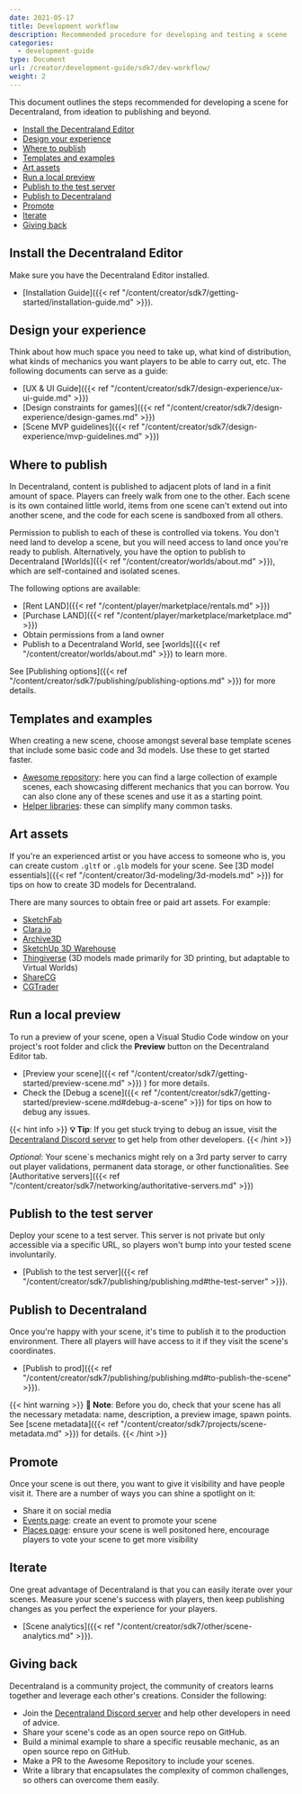 ```yaml
---
date: 2021-05-17
title: Development workflow
description: Recommended procedure for developing and testing a scene
categories:
  - development-guide
type: Document
url: /creator/development-guide/sdk7/dev-workflow/
weight: 2
---
```


This document outlines the steps recommended for developing a scene for Decentraland, from ideation to publishing and beyond.

<!-- diagram? icons? -->

- [Install the Decentraland Editor](#install-the-decentraland-editor)
- [Design your experience](#design-your-experience)
- [Where to publish](#where-to-publish)
- [Templates and examples](#templates-and-examples)
- [Art assets](#art-assets)
- [Run a local preview](#run-a-local-preview)
- [Publish to the test server](#publish-to-the-test-server)
- [Publish to Decentraland](#publish-to-decentraland)
- [Promote](#promote)
- [Iterate](#iterate)
- [Giving back](#giving-back)

## Install the Decentraland Editor

Make sure you have the Decentraland Editor installed.

- [Installation Guide]({{< ref "/content/creator/sdk7/getting-started/installation-guide.md" >}}).

## Design your experience

Think about how much space you need to take up, what kind of distribution, what kinds of mechanics you want players to be able to carry out, etc. The following documents can serve as a guide:

- [UX & UI Guide]({{< ref "/content/creator/sdk7/design-experience/ux-ui-guide.md" >}})
- [Design constraints for games]({{< ref "/content/creator/sdk7/design-experience/design-games.md" >}})
- [Scene MVP guidelines]({{< ref "/content/creator/sdk7/design-experience/mvp-guidelines.md" >}})

## Where to publish

In Decentraland, content is published to adjacent plots of land in a finit amount of space. Players can freely walk from one to the other. Each scene is its own contained little world, items from one scene can't extend out into another scene, and the code for each scene is sandboxed from all others.

Permission to publish to each of these is controlled via tokens. You don't need land to develop a scene, but you will need access to land once you're ready to publish. Alternatively, you have the option to publish to Decentraland [Worlds]({{< ref "/content/creator/worlds/about.md" >}}), which are self-contained and isolated scenes.

The following options are available:

- [Rent LAND]({{< ref "/content/player/marketplace/rentals.md" >}})
- [Purchase LAND]({{< ref "/content/player/marketplace/marketplace.md" >}})
- Obtain permissions from a land owner
- Publish to a Decentraland World, see [worlds]({{< ref "/content/creator/worlds/about.md" >}}) to learn more.

See [Publishing options]({{< ref "/content/creator/sdk7/publishing/publishing-options.md" >}}) for more details.

## Templates and examples

When creating a new scene, choose amongst several base template scenes that include some basic code and 3d models. Use these to get started faster.

- [Awesome repository](https://github.com/decentraland-scenes/Awesome-Repository): here you can find a large collection of example scenes, each showcasing different mechanics that you can borrow. You can also clone any of these scenes and use it as a starting point.
- [Helper libraries](https://github.com/decentraland-scenes/Awesome-Repository#Libraries): these can simplify many common tasks.

## Art assets

If you're an experienced artist or you have access to someone who is, you can create custom `.gltf` or `.glb` models for your scene. See [3D model essentials]({{< ref "/content/creator/3d-modeling/3d-models.md" >}}) for tips on how to create 3D models for Decentraland.

There are many sources to obtain free or paid art assets. For example:

- [SketchFab](https://sketchfab.com/)
- [Clara.io](https://clara.io/)
- [Archive3D](https://archive3d.net/)
- [SketchUp 3D Warehouse](https://3dwarehouse.sketchup.com/)
- [Thingiverse](https://www.thingiverse.com/) (3D models made primarily for 3D printing, but adaptable to Virtual Worlds)
- [ShareCG](https://www.sharecg.com/)
- [CGTrader](https://CGTrader.com)

## Run a local preview

To run a preview of your scene, open a Visual Studio Code window on your project's root folder and click the **Preview** button on the Decentraland Editor tab.

- [Preview your scene]({{< ref "/content/creator/sdk7/getting-started/preview-scene.md" >}}) ) for more details.
- Check the [Debug a scene]({{< ref "/content/creator/sdk7/getting-started/preview-scene.md#debug-a-scene" >}}) for tips on how to debug any issues.

{{< hint info >}}
**💡 Tip**: If you get stuck trying to debug an issue, visit the [Decentraland Discord server](https://dcl.gg/discord) to get help from other developers.
{{< /hint >}}

_Optional_: Your scene`s mechanics might rely on a 3rd party server to carry out player validations, permanent data storage, or other functionalities. See [Authoritative servers]({{< ref "/content/creator/sdk7/networking/authoritative-servers.md" >}})

## Publish to the test server

Deploy your scene to a test server. This server is not private but only accessible via a specific URL, so players won't bump into your tested scene involuntarily.

- [Publish to the test server]({{< ref "/content/creator/sdk7/publishing/publishing.md#the-test-server" >}}).

## Publish to Decentraland

Once you're happy with your scene, it's time to publish it to the production environment. There all players will have access to it if they visit the scene's coordinates.

- [Publish to prod]({{< ref "/content/creator/sdk7/publishing/publishing.md#to-publish-the-scene" >}}).

{{< hint warning >}}
**📔 Note**: Before you do, check that your scene has all the necessary metadata: name, description, a preview image, spawn points. See [scene metadata]({{< ref "/content/creator/sdk7/projects/scene-metadata.md" >}}) for details.
{{< /hint >}}

## Promote

Once your scene is out there, you want to give it visibility and have people visit it. There are a number of ways you can shine a spotlight on it:

- Share it on social media
- [Events page](https://events.decentraland.org/en/): create an event to promote your scene
- [Places page](https://places.decentraland.org/): ensure your scene is well positoned here, encourage players to vote your scene to get more visibility

<!-- - Make a proposal in the DAO to mark your scene as a [Point Of Interest (POI)]({{< ref "/content/player/dao/dao-userguide.md#binding-proposals" >}}) -->

## Iterate

One great advantage of Decentraland is that you can easily iterate over your scenes. Measure your scene's success with players, then keep publishing changes as you perfect the experience for your players.

- [Scene analytics]({{< ref "/content/creator/sdk7/other/scene-analytics.md" >}}).

## Giving back

Decentraland is a community project, the community of creators learns together and leverage each other's creations. Consider the following:

- Join the [Decentraland Discord server](https://dcl.gg/discord) and help other developers in need of advice.
- Share your scene's code as an open source repo on GitHub.
- Build a minimal example to share a specific reusable mechanic, as an open source repo on GitHub.
- Make a PR to the Awesome Repository to include your scenes.
- Write a library that encapsulates the complexity of common challenges, so others can overcome them easily.
